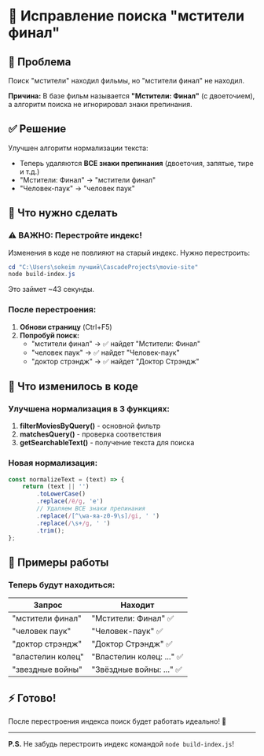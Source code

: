 # 🔧 Исправление поиска "мстители финал"

## 🐛 Проблема

Поиск "мстители" находил фильмы, но "мстители финал" не находил.

**Причина:** В базе фильм называется **"Мстители: Финал"** (с двоеточием), а алгоритм поиска не игнорировал знаки препинания.

## ✅ Решение

Улучшен алгоритм нормализации текста:
- Теперь удаляются **ВСЕ знаки препинания** (двоеточия, запятые, тире и т.д.)
- "Мстители: Финал" → "мстители финал"
- "Человек-паук" → "человек паук"

## 🔄 Что нужно сделать

### ⚠️ ВАЖНО: Перестройте индекс!

Изменения в коде не повлияют на старый индекс. Нужно перестроить:

```powershell
cd "C:\Users\sokeim лучший\CascadeProjects\movie-site"
node build-index.js
```

Это займет ~43 секунды.

### После перестроения:

1. **Обнови страницу** (Ctrl+F5)
2. **Попробуй поиск:**
   - "мстители финал" → ✅ найдет "Мстители: Финал"
   - "человек паук" → ✅ найдет "Человек-паук"
   - "доктор стрэндж" → ✅ найдет "Доктор Стрэндж"

## 📝 Что изменилось в коде

### Улучшена нормализация в 3 функциях:

1. **filterMoviesByQuery()** - основной фильтр
2. **matchesQuery()** - проверка соответствия
3. **getSearchableText()** - получение текста для поиска

### Новая нормализация:

```javascript
const normalizeText = (text) => {
    return (text || '')
        .toLowerCase()
        .replace(/ё/g, 'е')
        // Удаляем ВСЕ знаки препинания
        .replace(/[^\wа-яa-z0-9\s]/gi, ' ')
        .replace(/\s+/g, ' ')
        .trim();
};
```

## 🎯 Примеры работы

### Теперь будут находиться:

| Запрос | Находит |
|--------|---------|
| "мстители финал" | "Мстители: Финал" ✅ |
| "человек паук" | "Человек-паук" ✅ |
| "доктор стрэндж" | "Доктор Стрэндж" ✅ |
| "властелин колец" | "Властелин колец: ..." ✅ |
| "звездные войны" | "Звёздные войны: ..." ✅ |

## ⚡ Готово!

После перестроения индекса поиск будет работать идеально! 🎉

---

**P.S.** Не забудь перестроить индекс командой `node build-index.js`!

